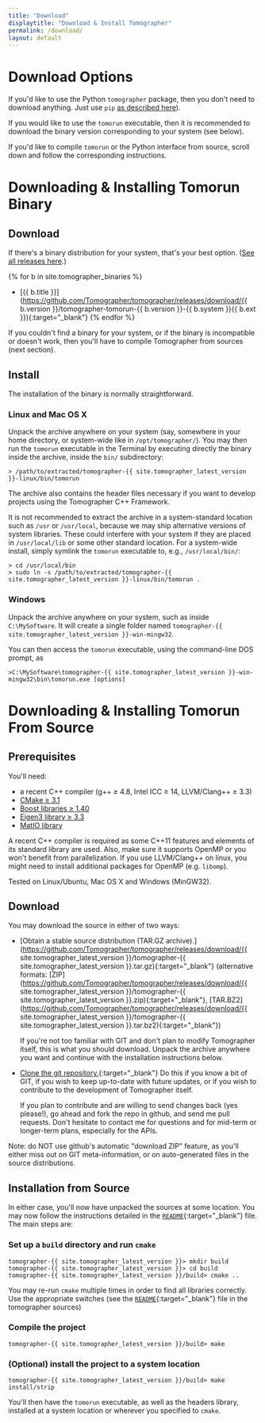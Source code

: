```yaml
---
title: "Download"
displaytitle: "Download & Install Tomographer"
permalink: /download/
layout: default
---
```


<div class="auto-toc auto-toc-h2"></div>


Download Options
================

If you'd like to use the Python `tomographer` package, then you don't need to
download anything.  Just use `pip` [as described
here]({{site.baseurl}}/get-started)).

If you would like to use the `tomorun` executable, then it is recommended to
download the binary version corresponding to your system (see below).

If you'd like to compile `tomorun` or the Python interface from source, scroll
down and follow the corresponding instructions.


Downloading & Installing Tomorun Binary
=======================================

Download
--------

If there's a binary distribution for your system, that's your best option.  ([See all
releases here](https://github.com/Tomographer/tomographer/releases/).)

{% for b in site.tomographer_binaries %}
- [{{ b.title }}](https://github.com/Tomographer/tomographer/releases/download/{{ b.version }}/tomographer-tomorun-{{ b.version }}-{{ b.system }}{{ b.ext }}){:target="_blank"}
{% endfor %}

If you couldn't find a binary for your system, or if the binary is incompatible or doesn't
work, then you'll have to compile Tomographer from sources (next section).

Install
-------

The installation of the binary is normally straightforward.

### Linux and Mac OS X

Unpack the archive anywhere on your system (say, somewhere in your home directory, or
system-wide like in `/opt/tomographer/`). You may then run the `tomorun` executable in the
Terminal by executing directly the binary inside the archive, inside the `bin/`
subdirectory:

    > /path/to/extracted/tomographer-{{ site.tomographer_latest_version }}-linux/bin/tomorun

The archive also contains the header files necessary if you want to develop projects using
the Tomographer C++ Framework.

It is not recommended to extract the archive in a system-standard location such as `/usr`
or `/usr/local`, because we may ship alternative versions of system libraries. These could
interfere with your system if they are placed in `/usr/local/lib` or some other standard
location. For a system-wide install, simply symlink the `tomorun` executable to, e.g.,
`/usr/local/bin/`:

    > cd /usr/local/bin
    > sudo ln -s /path/to/extracted/tomographer-{{ site.tomographer_latest_version }}-linux/bin/tomorun .

### Windows

Unpack the archive anywhere on your system, such as inside `C:\MySoftware`. It will create
a single folder named `tomographer-{{ site.tomographer_latest_version }}-win-mingw32`.

You can then access the `tomorun` executable, using the command-line DOS prompt, as

    >C:\MySoftware\tomographer-{{ site.tomographer_latest_version }}-win-mingw32\bin\tomorun.exe [options]


Downloading & Installing Tomorun From Source
============================================

Prerequisites
-------------

You'll need:

  - a recent C++ compiler (g++ ≥ 4.8, Intel ICC ≥ 14, LLVM/Clang++ ≥ 3.3)
  - [CMake ≥ 3.1](http://www.cmake.org/)
  - [Boost libraries ≥ 1.40](http://www.boost.org/)
  - [Eigen3 library ≥ 3.3](http://eigen.tuxfamily.org/)
  - [MatIO library](https://sourceforge.net/projects/matio/)

A recent C++ compiler is required as some C++11 features and elements of its
standard library are used. Also, make sure it supports OpenMP or you won't
benefit from parallelization. If you use LLVM/Clang++ on linux, you might need
to install additional packages for OpenMP (e.g. `libomp`).

Tested on Linux/Ubuntu, Mac OS X and Windows (MinGW32).


Download
--------

You may download the source in either of two ways:

- [Obtain a stable source distribution (TAR.GZ archive).](https://github.com/Tomographer/tomographer/releases/download/{{ site.tomographer_latest_version }}/tomographer-{{ site.tomographer_latest_version }}.tar.gz){:target="_blank"}
  (alternative formats: [ZIP](https://github.com/Tomographer/tomographer/releases/download/{{ site.tomographer_latest_version }}/tomographer-{{ site.tomographer_latest_version }}.zip){:target="_blank"}, [TAR.BZ2](https://github.com/Tomographer/tomographer/releases/download/{{ site.tomographer_latest_version }}/tomographer-{{ site.tomographer_latest_version }}.tar.bz2){:target="_blank"})

  If you're not too familiar with GIT and don't plan to modify Tomographer itself, this is
  what you should download. Unpack the archive anywhere you want and continue with the
  installation instructions below.

- [Clone the git repository.](https://github.com/Tomographer/tomographer){:target="_blank"} Do this if you
  know a bit of GIT, if you wish to keep up-to-date with future updates, or if you wish to
  contribute to the development of Tomographer itself.

  If you plan to contribute and are willing to send changes back (yes please!), go ahead
  and fork the repo in github, and send me pull requests.  Don't hesitate to contact me
  for questions and for mid-term or longer-term plans, especially for the APIs.

Note: do NOT use github's automatic "download ZIP" feature, as you'll either miss out on
GIT meta-information, or on auto-generated files in the source distributions.

Installation from Source
------------------------

In either case, you'll now have unpacked the sources at some location. You may now follow
the instructions detailed in the
[`README`]({{site.github_blob_baseurl}}{{site.tomographer_latest_version}}/README.md){:target="_blank"}
file. The main steps are:

### Set up a `build` directory and run `cmake`

    tomographer-{{ site.tomographer_latest_version }}> mkdir build
    tomographer-{{ site.tomographer_latest_version }}> cd build
    tomographer-{{ site.tomographer_latest_version }}/build> cmake ..

  You may re-run `cmake` multiple times in order to find all libraries correctly. Use the
  appropriate switches (see the
  [`README`]({{site.github_blob_baseurl}}{{site.tomographer_latest_version}}/README.md){:target="_blank"}
  file in the tomographer sources)

### Compile the project

    tomographer-{{ site.tomographer_latest_version }}/build> make

### (Optional) install the project to a system location

    tomographer-{{ site.tomographer_latest_version }}/build> make install/strip

You'll then have the `tomorun` executable, as well as the headers library, installed at a
system location or wherever you specified to `cmake`.

